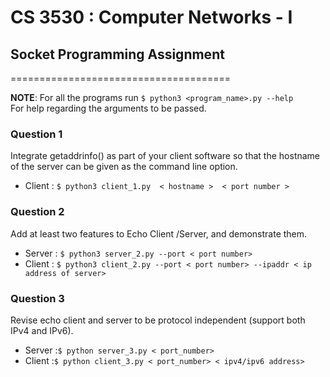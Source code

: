 # CS 3530 : Computer Networks - I

## Socket Programming Assignment

======================================

**NOTE**: For all the programs run ```$ python3 <program_name>.py --help```  
For help regarding the arguments to be passed.

### Question 1

Integrate getaddrinfo() as part of your client software so that the hostname of the server can be given as the command line option.

- Client : ```$ python3 client_1.py  < hostname >  < port number >```

### Question 2

Add at least two features to Echo Client /Server, and demonstrate them.

- Server : ```$ python3 server_2.py --port < port number>```
- Client : ```$ python3 client_2.py --port < port number> --ipaddr < ip address of server>```

### Question 3

Revise echo client and server to be protocol independent (support both IPv4 and IPv6).

- Server :```$ python server_3.py < port_number>```
- Client :```$ python client_3.py < port_number> < ipv4/ipv6 address>```
